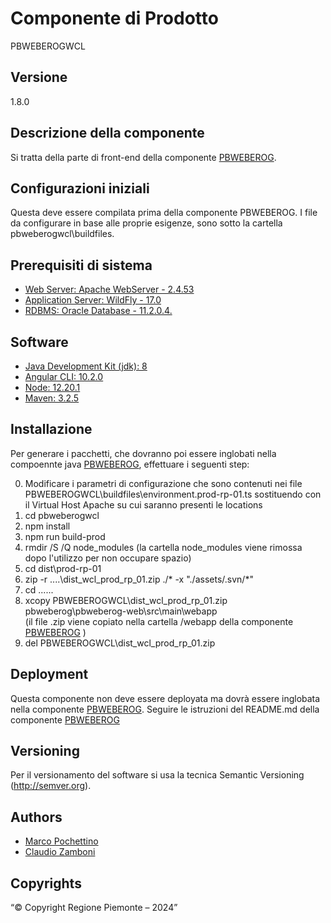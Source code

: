 # Componente di Prodotto
PBWEBEROGWCL

## Versione
1.8.0

## Descrizione della componente
Si tratta della parte di front-end della componente [PBWEBEROG](../pbweberog). 

## Configurazioni iniziali
Questa deve essere compilata prima della componente PBWEBEROG. I file da configurare in base alle proprie esigenze, sono sotto la cartella pbweberogwcl\buildfiles.

## Prerequisiti di sistema
* [Web Server: Apache WebServer - 2.4.53](https://www.apache.org)
* [Application Server: WildFly - 17.0](https://www.wildfly.org/)
* [RDBMS: Oracle Database - 11.2.0.4.](https://www.oracle.org)
## Software
* [Java Development Kit (jdk): 8](https://www.oracle.org)
* [Angular CLI: 10.2.0](https://angular.io)
* [Node: 12.20.1](https://nodejs.org)
* [Maven: 3.2.5](https://maven.apache.org)

## Installazione
Per generare i pacchetti, che dovranno poi essere inglobati nella compoennte java [PBWEBEROG](../pbweberog), effettuare i seguenti step:

0. Modificare i parametri di configurazione che sono contenuti nei file PBWEBEROGWCL\buildfiles\environment.prod-rp-01.ts sostituendo <vh-di prod> con  il Virtual Host Apache su cui saranno presenti le locations
1. cd pbweberogwcl
2. npm install
3. npm run build-prod
4. rmdir /S /Q node_modules
   (la cartella node_modules viene rimossa dopo l'utilizzo per non occupare spazio)
5. cd dist\prod-rp-01
6. zip -r ..\..\dist_wcl_prod_rp_01.zip ./* -x "./assets/.svn/*"
7. cd ..\..\..
8. xcopy PBWEBEROGWCL\dist_wcl_prod_rp_01.zip pbweberog\pbweberog-web\src\main\webapp\
   (il file .zip viene copiato nella cartella /webapp della componente [PBWEBEROG](../pbweberog) )
9. del PBWEBEROGWCL\dist_wcl_prod_rp_01.zip

## Deployment
Questa componente non deve essere deployata ma dovrà essere inglobata nella componente [PBWEBEROG](../pbweberog).
Seguire le istruzioni del README.md della componente [PBWEBEROG](../pbweberog)

## Versioning
Per il versionamento del software si usa la tecnica Semantic Versioning (http://semver.org).

## Authors
* [Marco Pochettino](mailto:marco.pochettino@csi.it)
* [Claudio Zamboni](mailto:claudio.zamboni@csi.it)

## Copyrights
“© Copyright Regione Piemonte – 2024”